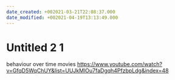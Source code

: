 ```yaml
---
date_created: +002021-03-21T22:08:37.000
date_modified: +002021-04-19T13:13:49.000
---
```


# Untitled 2 1

behaviour over time movies https://www.youtube.com/watch?v=GfqD5WqChUY&list=UUJkMlOu7faDgqh4PfzbpLdg&index=48
